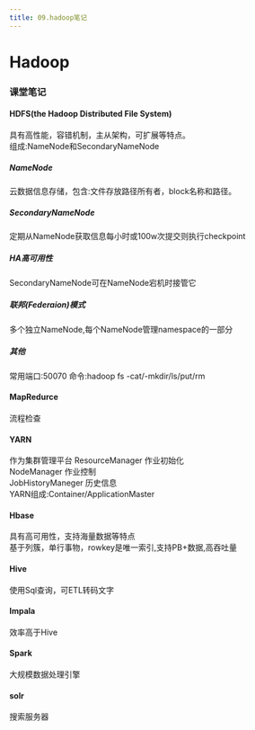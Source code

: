 ```yaml
---
title: 09.hadoop笔记
---
```


# Hadoop

### 课堂笔记
#### HDFS(the Hadoop Distributed File System)
具有高性能，容错机制，主从架构，可扩展等特点。  
组成:NameNode和SecondaryNameNode
##### NameNode
云数据信息存储，包含:文件存放路径所有者，block名称和路径。  
##### SecondaryNameNode
定期从NameNode获取信息每小时或100w次提交则执行checkpoint
##### HA高可用性
SecondaryNameNode可在NameNode宕机时接管它  
##### 联邦(Federaion)模式
多个独立NameNode,每个NameNode管理namespace的一部分  

##### 其他
常用端口:50070
命令:hadoop fs -cat/-mkdir/ls/put/rm  

#### MapRedurce
流程检查
#### YARN
作为集群管理平台
ResourceManager 作业初始化  
NodeManager 作业控制  
JobHistoryManeger 历史信息   
YARN组成:Container/ApplicationMaster  
#### Hbase  
具有高可用性，支持海量数据等特点  
基于列簇，单行事物，rowkey是唯一索引,支持PB+数据,高吞吐量  
#### Hive
使用Sql查询，可ETL转码文字  
#### Impala
效率高于Hive
#### Spark
大规模数据处理引擎  

#### solr
搜索服务器
